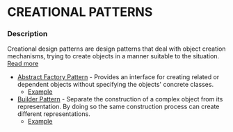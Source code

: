 # CREATIONAL PATTERNS #

### Description ###
Creational design patterns are design patterns that deal with object creation mechanisms, 
trying to create objects in a manner suitable to the situation. [Read more](https://en.wikipedia.org/wiki/Creational_pattern)

* [Abstract Factory Pattern](https://en.wikipedia.org/wiki/Abstract_factory_pattern) - Provides an interface for creating related or dependent objects without specifying the objects' concrete classes.
	* [Example](https://github.com/arffdev/design-patterns/tree/master/CreationalDesignPatterns/AbstractFactoryPattern) 
* [Builder Pattern](https://en.wikipedia.org/wiki/Builder_pattern) - Separate the construction of a complex object from its representation. By doing so the same construction process can create different representations.
	* [Example](https://github.com/arffdev/design-patterns/tree/master/CreationalDesignPatterns/BuilderPattern)
